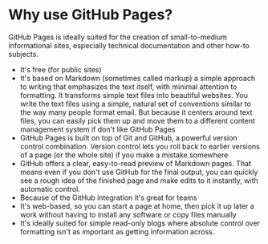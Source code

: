 # Why use GitHub Pages? 

GitHub Pages is ideally suited for the creation of small-to-medium informational sites, 
especially technical documentation and other how-to subjects.

* It's free (for public sites)
* It's based on Markdown (sometimes called markup) a simple approach to writing that emphasizes the text itself, with minimal
attention to formatting. It transforms simple text files into beautiful websites. You write the text files using a simple, 
natural set of conventions similar to the way many people format email. But
because it centers around text files, you can easily pick them up and move them to a different
content management system if don't like GitHub Pages
* GitHub Pages is built on top of Git and GitHub, a powerful version control combination.
Version control lets you roll back to earlier versions of a page (or the whole site)
if you make a mistake somewhere
* GitHub offers a clear, easy-to-read preview of Markdown pages. 
That means even if you don't use GitHub for the final output, you can quickly see a rough idea of the 
finished page and make edits to it instantly, with automatic control.
* Because of the GitHub integration it's great for teams
* It's web-based, so you can start a page at home, then pick it up later a work without having to 
install any software or copy files manually
* It's ideally suited for simple read-only blogs where absolute control over formatting isn't as important
as getting information across.

